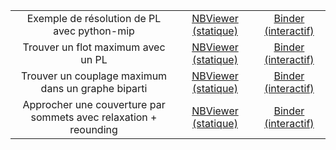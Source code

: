|  |  |  |
|:---:|:---:|:---:|
| Exemple de résolution de PL  avec python-mip | [NBViewer (statique)](https://nbviewer.org/github/fortierq/oc-m1-2021/blob/master/src/4_programmation_lineaire/ex_mip.ipynb) | [Binder (interactif)](https://mybinder.org/v2/gh/fortierq/binder-oc/main?urlpath=git-pull%3Frepo%3Dhttps%253A%252F%252Fgithub.com%252Ffortierq%252Foc-m1-2021%26urlpath%3Dlab%252Ftree%252Foc-m1-2021%252Fsrc%252F4_programmation_lineaire%252Fex_mip.ipynb%26branch%3Dmaster) |
| Trouver un flot maximum avec un PL | [NBViewer (statique)](https://nbviewer.org/github/fortierq/oc-m1-2021/blob/master/src/4_programmation_lineaire/max_flow.ipynb) | [Binder (interactif)](https://mybinder.org/v2/gh/fortierq/binder-oc/main?urlpath=git-pull%3Frepo%3Dhttps%253A%252F%252Fgithub.com%252Ffortierq%252Foc-m1-2021%26urlpath%3Dlab%252Ftree%252Foc-m1-2021%252Fsrc%252F4_programmation_lineaire%252Fmax_flow.ipynb%26branch%3Dmaster) |
| Trouver un couplage maximum dans un graphe biparti | [NBViewer (statique)](https://nbviewer.org/github/fortierq/oc-m1-2021/blob/master/src/7_programmation_lineaire_en_nombre_entiers/max_matching.ipynb) | [Binder (interactif)](https://mybinder.org/v2/gh/fortierq/binder-oc/main?urlpath=git-pull%3Frepo%3Dhttps%253A%252F%252Fgithub.com%252Ffortierq%252Foc-m1-2021%26urlpath%3Dlab%252Ftree%252Foc-m1-2021%252Fsrc%252F7_programmation_lineaire_en_nombre_entiers%252Fmax_matching.ipynb%26branch%3Dmaster) |
| Approcher une couverture par sommets  avec relaxation + reounding | [NBViewer (statique)](https://nbviewer.org/github/fortierq/oc-m1-2021/blob/master/src/7_programmation_lineaire_en_nombre_entiers/min_vertex_cover.ipynb) | [Binder (interactif)](https://mybinder.org/v2/gh/fortierq/binder-oc/main?urlpath=git-pull%3Frepo%3Dhttps%253A%252F%252Fgithub.com%252Ffortierq%252Foc-m1-2021%26urlpath%3Dlab%252Ftree%252Foc-m1-2021%252Fsrc%252F7_programmation_lineaire_en_nombre_entiers%252Fmin_vertex_cover.ipynb%26branch%3Dmaster) |
